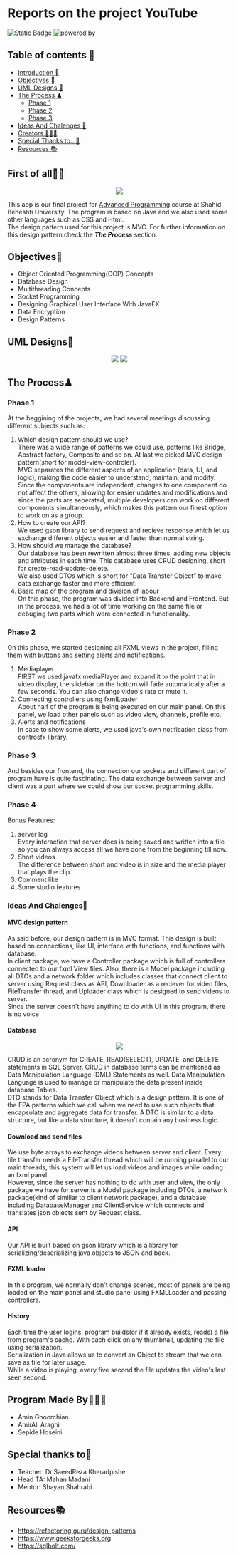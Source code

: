 # Reports on the project YouTube
![Static Badge](https://img.shields.io/badge/SBU_University-b?logo=bookstack&logoColor=red&labelColor=black&color=green)
![powered by](https://img.shields.io/badge/Powered_By-JAVA-blue)

## Table of contents 🧾

- [Introduction 💁](https://github.com/Amin-Gh-05/YouTube/new/Reports.md#first-of-all)
- [Objectives 🎯](https://github.com/Amin-Gh-05/YouTube/new/Reports.md#objectives-)
- [UML Designs 🧭](https://github.com/Amin-Gh-05/YouTube/edit/Reports/Report.md#uml-design)
- [The Process ♟](https://github.com/Amin-Gh-05/YouTube/edit/Reports/Report.md#the-process)
  - [Phase 1](https://github.com/Amin-Gh-05/YouTube/edit/Reports/Report.md#phase-1)
  - [Phase 2](https://github.com/Amin-Gh-05/YouTube/edit/Reports/Report.md#phase-2)
  - [Phase 3](https://github.com/Amin-Gh-05/YouTube/edit/Reports/Report.md#phase-3)
- [Ideas And Chalenges 🧠](https://github.com/Amin-Gh-05/YouTube/edit/Reports/Report.md#ideas-and-chalenges)
- [Creators 👩🏽‍💻](https://github.com/Amin-Gh-05/YouTube/edit/Reports/Report.md#program-made-by)
- [Special Thanks to...🙏](https://github.com/Amin-Gh-05/YouTube/edit/Reports/Report.md#special-thanks-to)
- [Resources 📚](https://github.com/Amin-Gh-05/YouTube/new/Reports.md#resources)

## First of all💁‍♂️

<p align="center">
  <img src = "https://github.com/Amin-Gh-05/YouTube/blob/Reports/logo.png">
</p>


This app is our final project for [Advanced Programming](https://github.com/Advanced-Programming-1402) course at Shahid Beheshti University. The program is based on Java and we also used some other languages such as CSS and Html.
<br>The design pattern used for this project is MVC. For further information on this design pattern check the ***The Process*** section.

## Objectives🎯

- Object Oriented Programming(OOP) Concepts
- Database Design
- Multithreading Concepts
- Socket Programming
- Designing Graphical User Interface With JavaFX
- Data Encryption
- Design Patterns

## UML Designs🧭
<p align="center">
  <img src = "https://github.com/Amin-Gh-05/YouTube/blob/Reports/client-uml.png">
  <img src = "https://github.com/Amin-Gh-05/YouTube/blob/Reports/server-uml.png">
</p>

## The Process♟
### Phase 1
At the beggining of the projects, we had several meetings discussing different subjects such as:
1. Which design pattern should we use?
<br>There was a wide range of patterns we could use, patterns like Bridge, Abstract factory, Composite and so on. At last we picked MVC design pattern(short for model-view-controler).
<br>MVC separates the different aspects of an application (data, UI, and logic), making the code easier to understand, maintain, and modify.
Since the components are independent, changes to one component do not affect the others, allowing for easier updates and modifications and since the parts are seperated, multiple developers can work on different components simultaneously, which makes this pattern our finest option to work on as a group.
2. How to create our API?
<br>We used gson library to send request and recieve response which let us exchange different objects easier and faster than normal string.
4. How should we manage the database?
<br>Our database has been rewritten almost three times, adding new objects and attributes in each time. This database uses CRUD designing, short for create-read-update-delete.
<br>We also used DTOs which is short for "Data Transfer Object" to make data exchange faster and more efficient.
6. Basic map of the program and division of labour
<br>On this phase, the program was divided into Backend and Frontend. But in the process, we had a lot of time working on the same file or debuging two parts which were connected in functionality.

### Phase 2
On this phase, we started designing all FXML views in the project, filling them with buttons and setting alerts and notifications. 
1. Mediaplayer
<br>FIRST we used javafx mediaPlayer and expand it to the point that in video display, the slidebar on the bottom will fade automatically after a few seconds. You can also change video's rate or mute it.
2. Connecting controllers using fxmlLoader
<br>About half of the program is being executed on our main panel. On this panel, we load other panels such as video view, channels, profile etc.
4. Alerts and notifications
<br>In case to show some alerts, we used java's own notification class from controsfx library. 

### Phase 3

And besides our frontend, the connection our sockets and different part of program have is quite fascinating. The data exchange between server and client was a part where we could show our socket programming skills.

### Phase 4
Bonus Features:
1. server log
<br>Every interaction that server does is being saved and written into a file so you can always access all we have done from the beginning till now.
2. Short videos
<br>The difference between short and video is in size and the media player that plays the clip.
3. Comment like
4. Some studio features

### Ideas And Chalenges🧠

#### MVC design pattern
As said before, our design pattern is in MVC format. This design is built based on connections, like UI, interface with functions, and functions with database.<br>In client package, we have a Controller package which is full of controllers connected to our fxml View files. Also, there is a Model package including all DTOs and a network folder which includes classes that connect client to server using Request class as API, Downloader as a reciever for video files, FileTransfer thread, and Uploader class which is designed to send videos to server.
<br>Since the server doesn't have anything to do with UI in this program, there is no voice 

#### Database
<p align="center">
  <img src = "https://github.com/Amin-Gh-05/YouTube/blob/Reports/Erd.png">
</p>
CRUD is an acronym for CREATE, READ(SELECT), UPDATE, and DELETE statements in SQL Server. CRUD in database terms can be mentioned as Data Manipulation Language (DML) Statements as well. Data Manipulation Language is used to manage or manipulate the data present inside database Tables.
<br>DTO stands for Data Transfer Object which is a design pattern. It is one of the EPA patterns which we call when we need to use such objects that encapsulate and aggregate data for transfer. A DTO is similar to a data structure, but like a data structure, it doesn't contain any business logic.

#### Download and send files
We use byte arrays to exchange videos between server and client. Every file transfer needs a FileTransfer thread which will be running parallel to our main threads, this system will let us load videos and images while loading an fxml panel.
<br>However, since the server has nothing to do with user and view, the only package we have for server is a Model package including DTOs, a network package(kind of similiar to client network package), and a database including DatabaseManager and ClientService which connects and translates json objects sent by Request class.

#### API
Our API is built based on gson library which is a library for serializing/deserializing java objects to JSON and back.

#### FXML loader
In this program, we normally don't change scenes, most of panels are being loaded on the main panel and studio panel using FXMLLoader and passing controllers. 

#### History
Each time the user logins, program builds(or if it already exists, reads) a file from program's cache. With each click on any thumbnail, updating the file using serialization.<br>Serialization in Java allows us to convert an Object to stream that we can save as file for later usage.
<br>While a video is playing, every five second the file updates the video's last seen second.


## Program Made By👩🏽‍💻
- Amin Ghoorchian
- AmirAli Araghi
- Sepide Hoseini

## Special thanks to🙏
- Teacher: Dr.SaeedReza Kheradpishe
- Head TA: Mahan Madani
- Mentor: Shayan Shahrabi

## Resources📚

- https://refactoring.guru/design-patterns
- https://www.geeksforgeeks.org
- https://sqlbolt.com/



